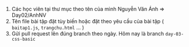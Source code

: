 1. Các học viên tại thư mục theo tên của mình Nguyễn Văn Ánh => Day02/AnhNV
2. Tên file bài tập đặt tùy biến hoặc đặt theo yêu cầu của bài tập ( `baitap1.js`, `trangchu.html` ... )
3. Gửi pull request lên đúng branch theo ngày. Hôm nay là branch `day-03-css-basic`
